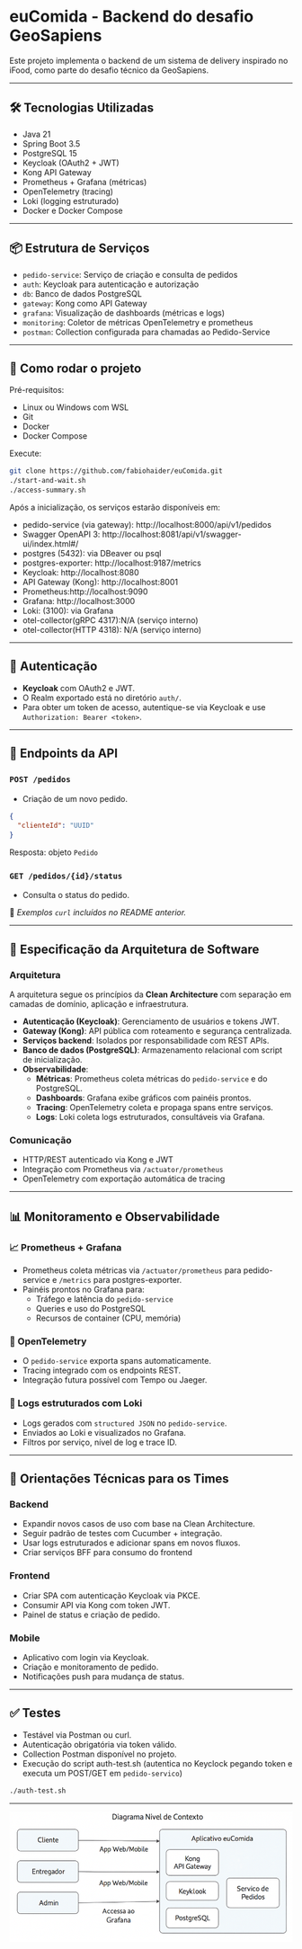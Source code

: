 # euComida - Backend do desafio GeoSapiens

Este projeto implementa o backend de um sistema de delivery inspirado no iFood, como parte do desafio técnico da GeoSapiens.

---

## 🛠️ Tecnologias Utilizadas

- Java 21
- Spring Boot 3.5
- PostgreSQL 15
- Keycloak (OAuth2 + JWT)
- Kong API Gateway
- Prometheus + Grafana (métricas)
- OpenTelemetry (tracing)
- Loki (logging estruturado)
- Docker e Docker Compose

---

## 📦 Estrutura de Serviços

- `pedido-service`: Serviço de criação e consulta de pedidos
- `auth`: Keycloak para autenticação e autorização
- `db`: Banco de dados PostgreSQL
- `gateway`: Kong como API Gateway
- `grafana`: Visualização de dashboards (métricas e logs)
- `monitoring`: Coletor de métricas OpenTelemetry e prometheus
- `postman`: Collection configurada para chamadas ao Pedido-Service

---

## 🚀 Como rodar o projeto

Pré-requisitos:
- Linux ou Windows com WSL
- Git
- Docker
- Docker Compose

Execute:

```bash
git clone https://github.com/fabiohaider/euComida.git
./start-and-wait.sh
./access-summary.sh
```

Após a inicialização, os serviços estarão disponíveis em:

- pedido-service (via gateway): http://localhost:8000/api/v1/pedidos
- Swagger OpenAPI 3: http://localhost:8081/api/v1/swagger-ui/index.html#/
- postgres (5432): via DBeaver ou psql
- postgres-exporter: http://localhost:9187/metrics
- Keycloak: http://localhost:8080
- API Gateway (Kong): http://localhost:8001
- Prometheus:http://localhost:9090
- Grafana: http://localhost:3000
- Loki: (3100): via Grafana
- otel-collector(gRPC 4317):N/A (serviço interno)
- otel-collector(HTTP 4318): N/A (serviço interno)

---

## 🔐 Autenticação

- **Keycloak** com OAuth2 e JWT.
- O Realm exportado está no diretório `auth/`.
- Para obter um token de acesso, autentique-se via Keycloak e use `Authorization: Bearer <token>`.

---

## 📌 Endpoints da API

### `POST /pedidos`
- Criação de um novo pedido.
```json
{
  "clienteId": "UUID"
}
```
Resposta: objeto `Pedido`

### `GET /pedidos/{id}/status`
- Consulta o status do pedido.

📎 *Exemplos `curl` incluídos no README anterior.*

---

## 🧱 Especificação da Arquitetura de Software

### Arquitetura
A arquitetura segue os princípios da **Clean Architecture** com separação em camadas de domínio, aplicação e infraestrutura.

- **Autenticação (Keycloak)**: Gerenciamento de usuários e tokens JWT.
- **Gateway (Kong)**: API pública com roteamento e segurança centralizada.
- **Serviços backend**: Isolados por responsabilidade com REST APIs.
- **Banco de dados (PostgreSQL)**: Armazenamento relacional com script de inicialização.
- **Observabilidade**:
  - **Métricas**: Prometheus coleta métricas do `pedido-service` e do PostgreSQL.
  - **Dashboards**: Grafana exibe gráficos com painéis prontos.
  - **Tracing**: OpenTelemetry coleta e propaga spans entre serviços.
  - **Logs**: Loki coleta logs estruturados, consultáveis via Grafana.

### Comunicação
- HTTP/REST autenticado via Kong e JWT
- Integração com Prometheus via `/actuator/prometheus`
- OpenTelemetry com exportação automática de tracing

---

## 📊 Monitoramento e Observabilidade

### 📈 Prometheus + Grafana
- Prometheus coleta métricas via `/actuator/prometheus` para pedido-service e `/metrics` para postgres-exporter.
- Painéis prontos no Grafana para:
  - Tráfego e latência do `pedido-service`
  - Queries e uso do PostgreSQL
  - Recursos de container (CPU, memória)

### 📡 OpenTelemetry
- O `pedido-service` exporta spans automaticamente.
- Tracing integrado com os endpoints REST.
- Integração futura possível com Tempo ou Jaeger.

### 📃 Logs estruturados com Loki
- Logs gerados com `structured JSON` no `pedido-service`.
- Enviados ao Loki e visualizados no Grafana.
- Filtros por serviço, nível de log e trace ID.

---

## 🧭 Orientações Técnicas para os Times

### Backend
- Expandir novos casos de uso com base na Clean Architecture.
- Seguir padrão de testes com Cucumber + integração.
- Usar logs estruturados e adicionar spans em novos fluxos.
- Criar serviços BFF para consumo do frontend

### Frontend
- Criar SPA com autenticação Keycloak via PKCE.
- Consumir API via Kong com token JWT.
- Painel de status e criação de pedido.

### Mobile
- Aplicativo com login via Keycloak.
- Criação e monitoramento de pedido.
- Notificações push para mudança de status.

---

## ✅ Testes

- Testável via Postman ou curl.
- Autenticação obrigatória via token válido.
- Collection Postman disponível no projeto.
- Execução do script auth-test.sh (autentica no Keyclock pegando token e executa um POST/GET em `pedido-servico`)
```bash
./auth-test.sh
```
---

![Diagrama C4](imagens/C4-Contexto.png)





